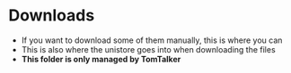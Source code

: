 # Downloads
- If you  want to download some of them manually, this is where you can
- This is also where the unistore goes into when downloading the files
- **This folder is only managed by TomTalker**
